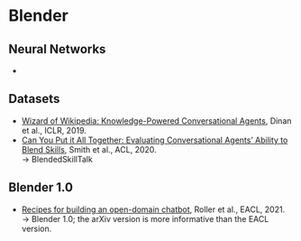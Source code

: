 # Blender

## Neural Networks

* 

## Datasets

* [Wizard of Wikipedia: Knowledge-Powered Conversational Agents](https://openreview.net/forum?id=r1l73iRqKm), Dinan et al., ICLR, 2019.
* [Can You Put it All Together: Evaluating Conversational Agents’ Ability to Blend Skills](https://aclanthology.org/2020.acl-main.183), Smith et al., ACL, 2020.
  <br>&rarr; BlendedSkillTalk



## Blender 1.0

* [Recipes for building an open-domain chatbot](https://arxiv.org/abs/2004.13637), Roller et al., EACL, 2021.
  <br>&rarr; Blender 1.0; the arXiv version is more informative than the EACL version.

